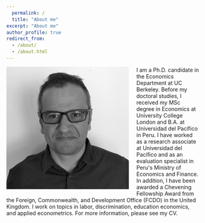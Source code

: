```yaml
---
  permalink: /
  title: "About me"
excerpt: "About me"
author_profile: true
redirect_from: 
  - /about/
  - /about.html
---
```


  <img class="img-responsive" style="float: left; margin: 0px 20px 20px 0px;" src="/images/profile.jpg" width="320"> I am a Ph.D. candidate in the Economics Department at UC Berkeley. Before my doctoral studies, I received my MSc degree in Economics at University College London and B.A. at Universidad del Pacífico in Peru. I have worked as a research associate at Universidad del Pacífico and as an evaluation specialist in Peru's Ministry of Economics and Finance. In addition, I have been awarded a Chevening Fellowship Award from the Foreign, Commonwealth, and Development Office (FCDO) in the United Kingdom.
I work on topics in labor, discrimination, education economics, and applied econometrics. For more information, please see my CV.

